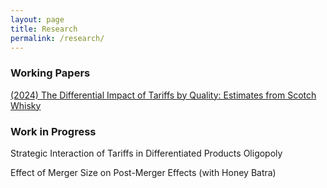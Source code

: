 ```yaml
---
layout: page
title: Research
permalink: /research/
---
```


### Working Papers

[(2024) The Differential Impact of Tariffs by Quality: Estimates from Scotch Whisky](http://localhost:4000/files/JMP.pdf)

### Work in Progress

Strategic Interaction of Tariffs in Differentiated Products Oligopoly

Effect of Merger Size on Post-Merger Effects (with Honey Batra)
